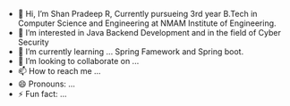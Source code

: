 - 👋 Hi, I’m Shan Pradeep R, Currently pursueing 3rd year B.Tech in Computer Science and Engineering at NMAM Institute of Engineering. 
- 👀 I’m interested in Java Backend Development and in the field of Cyber Security
- 🌱 I’m currently learning ... Spring Famework and Spring boot. 
- 💞️ I’m looking to collaborate on ...
- 📫 How to reach me ...
- 😄 Pronouns: ...
- ⚡ Fun fact: ...

<!---
shanpradeep2023/shanpradeep2023 is a ✨ special ✨ repository because its `README.md` (this file) appears on your GitHub profile.
You can click the Preview link to take a look at your changes.
--->
